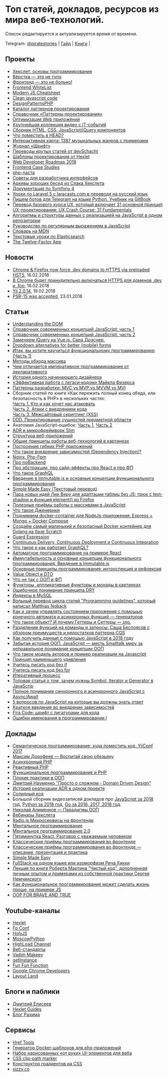 # Топ статей, докладов, ресурсов из мира веб-технологий.
Список редактируется и актуализируется время от времени.

Telegram: [@piratestories](https://t.me/piratestories)
| [Гайд](https://github.com/kakoi-to-pirat/web-developer-on-linux/blob/master/README.md) | [Книги](https://github.com/kakoi-to-pirat/web-developer-on-linux/blob/master/books.md) |

## Проекты
*   [Хекслет: основы программирования](http://code-basics.ru/)
*   [Вёрстка — это не тупо](http://webmasters.teamdev.com/)
*   [Фронтенд — это не больно!](https://bespoyasov.ru/front-not-pain/)
*   [Frontend WhiteList](https://github.com/melnik909/frontend-whitelist)
*   [Modern JS Cheatsheet](https://mbeaudru.github.io/modern-js-cheatsheet/)
*   [Clean javascript code](http://amp.gs/1BoQ)
*   [DesignPatternsPHP](http://designpatternsphp.readthedocs.io/ru/latest/)
*   [Каталог паттернов проектирования](https://refactoring.guru/ru/design-patterns/catalog)
*   [Справочник «Паттерны проектирования»](http://design-pattern.ru/patterns/data-transfer-object.html)
*   [Оптимизация Web приложений](https://ruhighload.com)
*   [Крупнейшая коллекция видео с IT-событий](https://devtube.ru/)
*   [Сборник HTML, CSS, JavaScript/jQuery компонентов](http://nisnom.com/)
*   [Что поместить в HEAD?](https://gethead.info)
*   [Интерактивная карта: 1387 музыкальных жанров с примерами](http://everynoise.com)
*   [Журнал «Шрифт»](https://typejournal.ru/)
*   [Переводы крутых статей от devSchacht](https://github.com/devSchacht/translations/)
*   [Шаблоны проектирования от Hexlet](https://github.com/Hexlet/patterns)
*   [Web Developer Roadmap 2018](https://github.com/kamranahmedse/developer-roadmap)
*   [Frontend Case Studies](https://github.com/andrew--r/frontend-case-studies)
*   [php-паста](https://github.com/codedokode/pasta/blob/master/README.md)
*   [Советы для разработчика интерфейсов](https://github.com/andrew--r/ui-developer-tips)
[](https://github.com/andrew--r/ui-developer-tips)
*   [](https://github.com/andrew--r/ui-developer-tips)[Архивы хороших бесед из Слака Хекслета](https://github.com/Hexlet/hexlet-slack-archive/wiki)
[](https://github.com/Hexlet/hexlet-slack-archive/wiki)
*   [](https://github.com/Hexlet/hexlet-slack-archive/wiki)[Документация по Symfony 4](http://tech-documentation.ru/symfony/)
[](http://tech-documentation.ru/symfony/)
*   [](http://tech-documentation.ru/symfony/)[Уроки по Laravel 5 с laracasts.com в переводе на русский язык](https://www.youtube.com/watch?v=4EWQ2ryfrbA&list=PLqDYTgpuS_-j6XrRlEoGFaHI-y1grDKWd)
[](https://www.youtube.com/watch?v=4EWQ2ryfrbA&list=PLqDYTgpuS_-j6XrRlEoGFaHI-y1grDKWd)
*   [](https://www.youtube.com/watch?v=4EWQ2ryfrbA&list=PLqDYTgpuS_-j6XrRlEoGFaHI-y1grDKWd)[Пишем ботов для Telegram на языке Python. Учебник на GitBook](https://legacy.gitbook.com/book/groosha/telegram-bot-lessons/detailsd)
[](https://legacy.gitbook.com/book/groosha/telegram-bot-lessons/detailsd)
*   [](https://legacy.gitbook.com/book/groosha/telegram-bot-lessons/detailsd)[Перевод базового курса UX, который включает 31 основной принцип UX-проектирования: UX Crash Course: 31 Fundamentals](https://medium.com/ux-crash-course/ux-ux-b0929148c31f)
[](https://medium.com/ux-crash-course/ux-ux-b0929148c31f)
*   [](https://medium.com/ux-crash-course/ux-ux-b0929148c31f)[Алгоритмы и структуры данных с реализацией на JavaScript в одном репозитории](https://github.com/trekhleb/javascript-algorithms)
[](https://github.com/trekhleb/javascript-algorithms)
*   [](https://github.com/trekhleb/javascript-algorithms)[Руководство по регулярным выражениям в JavaScript](https://tuhub.ru/frontend/js-regexp)
[](https://tuhub.ru/frontend/js-regexp)
*   [](https://tuhub.ru/frontend/js-regexp)[Словарь на MDN](https://developer.mozilla.org/ru/docs/Словарь#А)
[](https://developer.mozilla.org/ru/docs/Словарь#А)
*   [](https://developer.mozilla.org/ru/docs/Словарь#А)[Текстовые уроки по Elasticsearch](https://codedzen.ru/elasticsearch-urok-6-vse-o-poiske/)
[](https://codedzen.ru/elasticsearch-urok-6-vse-o-poiske/)
*   [](https://codedzen.ru/elasticsearch-urok-6-vse-o-poiske/)[The Twelve-Factor App](https://12factor.net/ru/)
[](https://12factor.net/ru/)

## Новости
*   [](https://12factor.net/ru/)[Chrome & Firefox now force .dev domains to HTTPS via preloaded HSTS](https://ma.ttias.be/chrome-force-dev-domains-https-via-preloaded-hsts/), 16.02.2018
*   [В Chrome будет принудительно включаться HTTPS для доменов .dev и .foo](https://www.opennet.ru/opennews/art.shtml?num=47258), 16.02.2018
*   [Yii 2.0.14](https://habrahabr.ru/post/349408/), 19.02.2018
*   [PSR-15 was accepted](https://github.com/php-fig/fig-standards/blob/master/accepted/PSR-15-request-handlers.md), 23.01.2018

## Статьи
*   [Understanding the DOM](https://www.digitalocean.com/community/tutorial_series/understanding-the-dom-document-object-model)
*   [Справочник современных концепций JavaScript: часть 1](https://medium.com/devschacht/glossary-of-modern-javascript-concepts-1198b24e8f56)
*   [Справочник современных концепций JavaScript: часть 2](https://medium.com/devschacht/%D1%81%D0%BF%D1%80%D0%B0%D0%B2%D0%BE%D1%87%D0%BD%D0%B8%D0%BA-%D1%81%D0%BE%D0%B2%D1%80%D0%B5%D0%BC%D0%B5%D0%BD%D0%BD%D1%8B%D1%85-%D0%BA%D0%BE%D0%BD%D1%86%D0%B5%D0%BF%D1%86%D0%B8%D0%B9-javascript-%D1%87%D0%B0%D1%81%D1%82%D1%8C-2-8ecf07f3f36a)
*   [Заменяем jQuery на Vue.js. Сара Дрэснер.](https://www.smashingmagazine.com/2018/02/jquery-vue-javascript/)
*   [Dropdown alternatives for better (mobile) forms](https://medium.com/@kollinz/dropdown-alternatives-for-better-mobile-forms-53e40d641b53)
*   [Итак, вы хотите научиться функциональному программированию (Часть 1)](https://medium.com/devschacht/charles-scalfani-so-you-want-to-be-a-functional-programmer-part-1-6ef98e90d58d)
*   [Методы обхода массива](https://medium.com/devschacht/jordan-harband-array-iteration-methods-summarized-52c1e759b9bc)
*   [Чем отличается императивное программирование от декларативного](https://habrahabr.ru/post/324688/)
*   [История одного начинающего дизайнера](http://mosink.ru/blog/all/the-story-of-a-beginner-designer/)
*   [«Эффективная работа с легаси‑кодом» Майкла Физерса](https://bespoyasov.ru/blog/working-effectively-with-legacy-code/)
*   [Паттерны разработки: MVC vs MVP vs MVVM vs MVI](https://habrahabr.ru/post/344184/)
*   Сборник статей по книге «Как пережить полный конец обеда, или безопасность в PHP» в нескольких частях:  
    [Часть 1\. Кто и как хочет нас атаковать](https://habrahabr.ru/company/mailru/blog/310726/)  
    [Часть 2\. Атаки с внедрением кода](https://habrahabr.ru/company/mailru/blog/352440/)  
    [Часть 3\. Межсайтовый скриптинг (XSS)](https://habrahabr.ru/company/mailru/blog/352442/)  
*   [DDD. Проектирование сущностей предметной области](http://www.elisdn.ru/blog/104/domain-entities-modelling)
*   Анатомия JavaScript-ошибок: [Часть 1](https://blog.bugsnag.com/source-maps/), [Часть 2](https://blog.bugsnag.com/anatomy-of-a-javascript-error)
*   [ADR и микрофреймворк Slim](https://slimframework.ru/cookbook/action-domain-responder)
*   [Структура веб-приложений](http://devacademy.ru/posts/struktura-vieb-prilozhienii/)
*   [Общие принципы работы веб-технологий в картинках](https://svyatoslav.biz/education/webtechs_and_webapps_in_pictures/)
*   [Построение гибких PHP приложений](https://habr.com/post/327746/)
*   [Что такое внедрение зависимостей (Dependency Injection)?](https://tyapk.ru/blog/post/dependency-injection-and-service-container)
*   [Nginx, Php-Fpm](https://perfect-inc.com/blog/nginx-php-fpm-i-chto-eto-voobshche/)
*   [Про noBackend](https://habr.com/company/oleg-bunin/blog/358502/)
*   [Про абстракции, про сайд-эффекты,про React и про ФП](https://devchat.tv/js-jabber/jsj-313-light-functional-javascript-with-kyle-simpson)
*   [Что такое GraphQL](http://habr.com/post/326986/)
*   [Введение в Immutable.js и основные концепции функционального программирования](https://medium.com/devschacht/sebasti%C3%A1n-peyrott-introduction-to-immutablejs-and-functional-programming-concepts-b3a6555af0ee)
*   [Simple Made Easy (Текстовый перевод)](http://translatedby.com/you/simple-made-easy/into-ru/)
*   [Пара новых идей Лии Веру для адаптации таблиц без JS: трюк с text-shadow и функция element() из Firefox](http://lea.verou.me/2018/05/responsive-tables-revisited/)
*   [Полезные приёмы работы с массивами в JavaScript](https://habr.com/company/ruvds/blog/358306/)
*   [Что такое Дженерики](http://phpprofi.ru/blogs/post/82)
*   [Поднимаем docker-container для NodeJs-приложения: Express + Mongo + Docker Compose](https://www.dlighthouse.co/2017/09/docker-node-express-mongo.html)
*   [Создаём самый маленький и безопасный Docker контейнер для Golang на базе Scratch](https://ergoz.ru/create-the-smallest-and-secured-golang-docker-image-based-on-scratch/ml)
*   [Guard Expression](https://ru.hexlet.io/courses/js-functions/lessons/guard-expression/theory_unit)
*   [Continuous Delivery, Continuous Deployment и Continuous Integration](http://qaat.ru/kakaya-raznica-mezhdu-continuous-delivery-continuous-deployment-i-continuous-integration/)
*   [Что такое и как работает GraphQL?](http://codenative.ru/article/chto_takoe_graphql)
*   [Автоматное программирование на примере React](https://ru.hexlet.io/courses/js-react/lessons/fsm/theory_unit)
*   [Иммутабельность и основные концепции функционального программирования. Введение в Immutable.js](https://medium.com/devschacht/sebasti%C3%A1n-peyrott-introduction-to-immutablejs-and-functional-programming-concepts-b3a6555af0ee)
*   [Основные принципы программирования: интроспекция и рефлексия](http://tproger.ru/translations/programming-concepts-introspection-reflection/)
*   [Value Object и DTO](https://phpprofi.ru/blogs/post/58)
*   [Что не так с ООП и ФП](https://habr.com/post/201874/)
*   [Функторы, аппликативные функторы и монады в картинках](https://habr.com/post/183150/)
*   [Ошибочное понимание принципа DRY](https://habr.com/company/mailru/blog/349978/)
*   [Индексы в MySQL](https://ruhighload.com/Индексы+в+mysql)
*   [Вольный перевод цикла статей "Programming guidelines", который написал Matthias Noback](http://haru-atari.com/ru/blog/9/programming-guidelines-part-1-reducing-complexity)
*   [Как и зачем управлять состоянием приложения с помощью конечного автомата и асинхронных функций — генераторов](https://bespoyasov.ru/blog/fsm-to-the-rescue/)
*   [Что такое объект? И почему Геттеры и Сеттеры — зло.](https://javarush.ru/groups/posts/1082-getterihsetterih-zlo-i-tochka)
*   [Разделение функций на команды и запросы: Саша Беспоясов с обзором преимуществ и недостатков паттерна CQS](https://bespoyasov.ru/blog/commands-and-queries/)
*   [Как получить данные с помощью JavaScript в 2018 году](https://medium.com/@mattburgess/how-to-get-data-with-javascript-in-2018-f30ba04ad0da)
*   [Забытая история ООП. JavaScript — месть Smalltalk миру за неправильное понимание концепции ООП](https://habr.com/company/ruvds/blog/428582/)
*   [Что такое модель акторов и пример реализации на Javascript](https://medium.com/@arturarsalanov/модель-акторов-e2da975fff68)
*   [Принцип наименьшего удивления](http://mokevnin.github.io/blog/2013/11/14/pnu/)
*   [Учитесь писать код без if](https://proglib.io/p/without-if/)
*   [Учитесь писать код без for](https://proglib.io/p/without-for/)
*   [Итеративный процесс](https://ru.hexlet.io/courses/programming-basics/lessons/iterative_process/theory_unit)
*   [Топовая статья о том, зачем нужны Symbol, Iterator и Generator в JavaScrip](https://medium.com/@abraztsov/зачем-они-нужны-в-javascript-symbol-iterator-generator-d5d186b4f1bd)
*   [Полное понимание синхронного и асинхронного JavaScript с Async/Await](https://medium.com/@stasonmars/полное-понимание-синхронного-и-асинхронного-javascript-с-async-await-ba5f47f4436)
*   [5 вопросов по JavaScript на которые вы должны знать ответ](https://medium.com/@abraztsov/5-нетипичных-javascript-вопросов-на-собеседовании-9e0370012582)
*   [Краткое введение во внедрение зависимостей](https://medium.com/@xufocoder/a-quick-intro-to-dependency-injection-what-it-is-and-when-to-use-it-de1367295ba8)
*   [Fira Code: шрифт с лигатурами для кода](http://github.com/tonsky/FiraCode)
*   [Ошибки именования в программировании I](https://ru.hexlet.io/blog/posts/naming-errors-1)

## Доклады
*   [Семантическое программирование: куда поместить код. YiiConf 2017](https://www.youtube.com/watch?v=58BpEJAplsM)
*   [Максим Дорофеев — Воспитай свою обезьяну](https://www.youtube.com/watch?v=DukfcM24tgk&index=20&list=LLvPdIxe9ZhDJyXEWsNVgBcw&t=0s)
*   [Асинхронный PHP](https://www.youtube.com/watch?v=n6Iasl6bx4M&t=0s&list=FLvPdIxe9ZhDJyXEWsNVgBcw&index=14)
*   [Реактивный PHP](https://www.youtube.com/watch?v=39TUy0XiNqQ)
*   [Функциональное программирование и PHP](https://www.youtube.com/watch?v=ZAxkFJC1wsg)
*   [Плохие практики в ООП](https://www.youtube.com/watch?v=rrSLvFoEhLI)
*   [Дмитрий Науменко "Просто о сложном - Domain Driven Design"](https://www.youtube.com/watch?v=7HXIrEsmlzM)
*   [История реализации ADR в одном проекте](https://www.youtube.com/watch?v=8NF7TKWpP_s)
*   [Солидный код](https://www.youtube.com/watch?v=pu0EXQvoaCc)
*   Большой сборник видеозаписей докладов про [JavaScript за 2018 год](https://github.com/hH39797J/javascript-videos-ru-2018), [Python за 2018 год](https://github.com/hH39797J/python-videos-ru-2018), [Go за 2016, 2017, 2018 год](https://github.com/hH39797J/golang-videos-ru).
*   [Николай Алименков — Парадигмы ООП](https://www.youtube.com/watch?v=G6LJkWwZGuc)
*   [Вебинары Хекслета](https://www.youtube.com/watch?v=BZulLbzf0uA&list=PLo6puixMwuSPfJVVXKhLkHCymzEQAKxjr)
*   [Radio.js Микросервисы на фронтенде](http://soundcloud.com/radiojspodcast/vypusk-52-mikroservisy-na-frontende)
*   [Ментальное программирование](https://www.youtube.com/watch?v=EEq1wdM2M2w)
*   [Ментальное программирование 2.0](https://devconf.ru/ru/archive/devconf2017/offer/328)
*   [Пятиминутка React. Разговор с уважаемым человеком](https://soundcloud.com/5minreact/33-kirill-mokevnin-hexlet)
*   [Классические приёмы программирования во фронтенде](https://www.youtube.com/watch?v=mc7EMdyawBk)
*   [Классические приёмы программирования во фронтенде — описание, презентация и практика](http://o0.github.io/trees/)
*   [Simple Made Easy](https://www.infoq.com/presentations/Simple-Made-Easy)
*   [FullStack на одном языке или изоморфизм Рича Хикки](https://www.youtube.com/watch?v=b-Eq4YV4uwc)
*   [Лекция по книге Роберта Мартина "Чистый код", дополненная личным опытом и примерами из собственной практики Сергея Немчинского](https://www.youtube.com/watch?v=otrfSgeK3JI&list=LLvPdIxe9ZhDJyXEWsNVgBcw&index=292&t=0s)
*   [Как функциональное программирование может сделать жизнь проще, на примере JS](https://www.youtube.com/watch?v=t4AhK0oWd9I&index=7&t=0s&list=LLvPdIxe9ZhDJyXEWsNVgBcw)
*   [OOP FOR BRAVE AND TRUE](https://www.youtube.com/watch?v=mPaoy4bnqic)

## Youtube-каналы
*   [Hexlet](https://www.youtube.com/channel/UCqLPYxuAz-WbdEBLBk_Tb7g)
*   [Fp Conf](https://www.youtube.com/channel/UCmiGqOz-jojsWUVXLZJ8mCw)
*   [HolyJS](https://www.youtube.com/channel/UC2Jwo4Q0s-ucjGseHP8XUSQ)
*   [MoscowPython](https://www.youtube.com/channel/UC-OVMPlMA3-YCIeg4z5z23A)
*   [HighLoad Channel](https://www.youtube.com/channel/UCwHL6WHUarjGfUM_586me8w)
*   [Веб-стандарты](https://www.youtube.com/channel/UCY35dlJe-V5J_IqzU-XksAg)
*   [Vadim Makeev](https://www.youtube.com/channel/UCaTfYudJUVA8cV_But8KZVQ)
*   [getInstance](https://www.youtube.com/channel/UCEBHlT_L1ME6e9ixaRPp0wg)
*   [Fun Fun Function](https://www.youtube.com/channel/UCO1cgjhGzsSYb1rsB4bFe4Q)
*   [Google Chrome Developers](https://www.youtube.com/channel/UCnUYZLuoy1rq1aVMwx4aTzw)
*   [Layout Land](https://www.youtube.com/channel/UC7TizprGknbDalbHplROtag)

## Блоги и паблики
*   [Дмитрий Елисеев](http://www.elisdn.ru/)
*   [Hexlet Guides](http://guides.hexlet.io/)
*   [Блог Рахима](https://rakh.im/)

## Сервисы
*   [Href Tools](https://hreftools.com/)
*   [Генератор Docker-шаблонов для php-приложений](https://phpdocker.io/generator)
*   [Набор нарисованных «от руки» UI-элементов для веба](http://amp.gs/kOsm)
*   [CSS сlip-path marker](https://bennettfeely.com/clippy/)
*   [Конструктор градиентов на CSS](https://www.grabient.com/)
*   [sizzy.co](sizzy.co)

